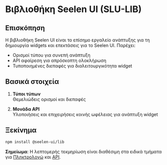# **Βιβλιοθήκη Seelen UI (SLU-LIB)**

## Επισκόπηση

Η βιβλιοθήκη Seelen UI είναι το επίσημο εργαλείο ανάπτυξης για τη δημιουργία
widgets και επεκτάσεις για το Seelen UI. Παρέχει:

- Ορισμοί τύπου για συνεπή ανάπτυξη
- API αφαίρεση για απρόσκοπτη ολοκλήρωση
- Τυποποιημένες διεπαφές για διαλειτουργικότητα widget

## Βασικά στοιχεία

1. **Τύποι τύπων**\
   Θεμελιώδεις ορισμοί και διεπαφές

2. **Μονάδα API**\
   Υλοποιήσεις και επιχειρήσεις κοινής ωφέλειας για ανάπτυξη widget

## Ξεκίνημα

```bash
npm install @seelen-ui/lib
```

**Σημείωμα**: Η λεπτομερής τεκμηρίωση είναι διαθέσιμη στα ειδικά τμήματα για
[Πληκτρολογώ](./library-types) και [API](./library-api).
